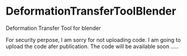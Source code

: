 # DeformationTransferToolBlender
Deformation Transfer Tool for blender  

For security perpose, I am sorry for not uploading code. I am going to upload the code afer publication.
The code will be available soon .....
